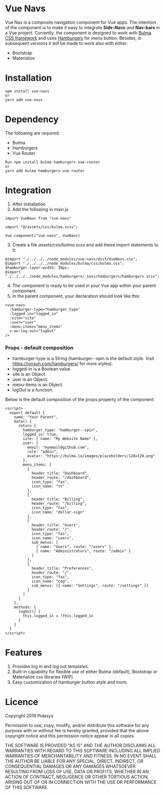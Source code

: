 # Vue Navs

Vue Nav is a composite navigation component for Vue apps. The intention of the component is to make it easy to integrate **Side-Navs** and **Nav-bars** in a Vue project. Currently, the component is designed to work with [Bulma CSS framework](https://bulma.io/) and uses [Hamburgers](https://jonsuh.com/hamburgers/) for menu button. Besides, in subsequent versions it will be made to work also with either:

- Bootstrap
- Materialize

# Installation

```
npm install vue-navs
or
yarn add vue-navs
```

# Dependency

The following are required:

- Bulma
- Hamburgers
- Vue Router

```
Run npm install bulma hamburgers vue-router
or
yarn add bulma hamburgers vue-router
```

# Integration

1. After installation
2. Add the following in main.js

```
import VueNavs from "vue-navs"

import "@/assets/css/bulma.scss";

Vue.component("vue-navs", VueNavs)
```

3. Create a file _assets/css/bulma.scss_ and add these import statements to it:

```
@import "./../../../node_modules/vue-navs/dist/VueNavs.css";
@import "./../../../node_modules/bulma/css/bulma.css";
$hamburger-layer-width: 30px;
@import "./../../../node_modules/hamburgers/_sass/hamburgers/hamburgers.scss";
```

4. The component is ready to be used in your Vue app within your parent component.
5. In the parent component, your declaration should look like this:

```
<vue-navs
  :hamburger-type="hamburger_type"
  :logged-in="logged_in"
  :site="site"
  :user="user"
  :menu-items="menu_items"
  v-on:log-out="logOut"
/>
```

### Props - default composition

- hamburger-type is a String (hamburger--spin is the default style. Visit https://jonsuh.com/hamburgers/ for more styles).
- logged-in is a Boolean value.
- site is an Object.
- user is an Object.
- menu-items is an Object.
- logOut is a function.

Below is the default composition of the props property of the component:

```
<script>
  export default {
    name: "Your Parent",
    data() {
      return {
        hamburger_type: "hamburger--spin",
        logged_in: true,
        site: { name: "My Website Name" },
        user: {
          email: "myemail@github.com",
          role: "admin",
          avatar: "https://bulma.io/images/placeholders/128x128.png"
        },
        menu_items: [
          {
            header_title: "Dashboard",
            header_route: "/dashboard",
            icon_type: "fas",
            icon_name: "tv"
          },
          {
            header_title: "Billing",
            header_route: "/billing",
            icon_type: "fas",
            icon_name: "dollar-sign"
          },
          {
            header_title: "Users",
            header_route: "/",
            icon_type: "fas",
            icon_name: "users",
            sub_menus: [
              { name: "Users", route: "/users" },
              { name: "Administrators", route: "/admin" }
            ]
          },
          {
            header_title: "Preferences",
            header_route: "/",
            icon_type: "fas",
            icon_name: "cog",
            sub_menus: [{ name: "Settings", route: "/settings" }]
          }
        ]
      }
    },
    methods: {
      logOut() {
        this.logged_in = !this.logged_in
      }
    }
  }
</script>
```

# Features

1. Provides log in and log out templates.
2. Built-in capability for flexible use of either Bulma (default), Bootstrap or Materialize css libraries (WIP).
3. Easy customization of hamburger button style and more.

# Licence

Copyright 2019 Pidasys

Permission to use, copy, modify, and/or distribute this software for any purpose with or without fee is hereby granted, provided that the above copyright notice and this permission notice appear in all copies.

THE SOFTWARE IS PROVIDED "AS IS" AND THE AUTHOR DISCLAIMS ALL WARRANTIES WITH REGARD TO THIS SOFTWARE INCLUDING ALL IMPLIED WARRANTIES OF MERCHANTABILITY AND FITNESS. IN NO EVENT SHALL THE AUTHOR BE LIABLE FOR ANY SPECIAL, DIRECT, INDIRECT, OR CONSEQUENTIAL DAMAGES OR ANY DAMAGES WHATSOEVER RESULTING FROM LOSS OF USE, DATA OR PROFITS, WHETHER IN AN ACTION OF CONTRACT, NEGLIGENCE OR OTHER TORTIOUS ACTION, ARISING OUT OF OR IN CONNECTION WITH THE USE OR PERFORMANCE OF THIS SOFTWARE.
